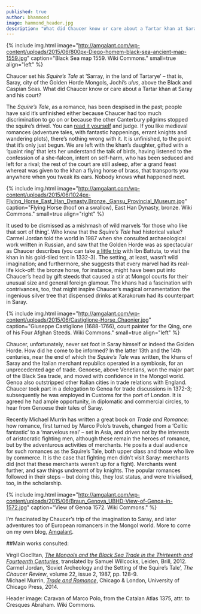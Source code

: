 ```yaml
---
published: true
author: bhammond
image: hammond_header.jpg
description: "What did Chaucer know or care about a Tartar khan at Saray and his court?"
---
```


{% include img.html image="http://amgalant.com/wp-content/uploads/2015/06/800px-Diego-homem-black-sea-ancient-map-1559.jpg" caption="Black Sea map 1559. Wiki Commons." small=true align="left" %}

Chaucer set his _Squire’s Tale_ at ‘Sarray, in the land of Tartarye’ – that is, Saray, city of the Golden Horde Mongols, Jochi’s _ulus_, above the Black and Caspian Seas. What did Chaucer know or care about a Tartar khan at Saray and his court?

The _Squire’s Tale_, as a romance, has been despised in the past; people have said it’s unfinished either because Chaucer had too much discrimination to go on or because the other Canterbury pilgrims stopped the squire’s drivel. You can [read it yourself](http://www.librarius.com/cantales.htm) and judge. If you like medieval romances (adventure tales, with fantastic happenings, errant knights and wandering plots), there’s nothing wrong with it. It is unfinished, to the point that it’s only just begun. We are left with the khan’s daughter, gifted with a ‘quaint ring’ that lets her understand the talk of birds, having listened to the confession of a she-falcon, intent on self-harm, who has been seduced and left for a rival; the rest of the court are still asleep, after a grand feast whereat was given to the khan a flying horse of brass, that transports you anywhere when you tweak its ears. Nobody knows what happened next.

{% include img.html image="http://amgalant.com/wp-content/uploads/2015/06/1024px-Flying_Horse_East_Han_Dynasty.Bronze._Gansu_Provincial_Museum.jpg" caption="Flying Horse (hoof on a swallow), East Han Dynasty, bronze. Wiki Commons." small=true align="right" %}

It used to be dismissed as a mishmash of wild marvels ‘for those who like that sort of thing’. Who knew that the _Squire’s Tale_ had historical value? Carmel Jordan told the world in 1987 when she consulted archaeological work written in Russian, and saw that the Golden Horde was as spectacular as Chaucer describes (you can take [a little trip](http://ibnbattuta.berkeley.edu/6goldenhorde.html) with Ibn Battuta, to visit the khan in his gold-tiled tent in 1332-3). The setting, at least, wasn’t wild imagination; and furthermore, she suggests that every marvel had its real-life kick-off: the bronze horse, for instance, might have been put into Chaucer’s head by gift steeds that caused a stir at Mongol courts for their unusual size and general foreign glamour. The khans had a fascination with contrivances, too, that might inspire Chaucer’s magical ornamentation: the ingenious silver tree that dispensed drinks at Karakorum had its counterpart in Saray.

{% include img.html image="http://amgalant.com/wp-content/uploads/2015/06/Castiglione-Horse_Chaonier.jpg" caption="Giuseppe Castiglione (1688-1766), court painter for the Qing, one of his Four Afghan Steeds. Wiki Commons." small=true align="left" %}

Chaucer, unfortunately, never set foot in Saray himself or indeed the Golden Horde. How did he come to be informed? In the latter 13th and the 14th centuries, near the end of which the _Squire’s Tale_ was written, the khans of Saray and the Italian merchant republics operated in a symbiosis, for an unprecedented age of trade. Genoese, above Venetians, won the major part of the Black Sea trade, and moved with confidence in the Mongol world. Genoa also outstripped other Italian cities in trade relations with England. Chaucer took part in a delegation to Genoa for trade discussions in 1372-3; subsequently he was employed in Customs for the port of London. It is agreed he had ample opportunity, in diplomatic and commercial circles, to hear from Genoese their tales of Saray.

Recently Michael Murrin has written a great book on _Trade and Romance_: how romance, first turned by Marco Polo’s travels, changed from a ‘Celtic fantastic’ to a ‘marvelous real’ – set in Asia, and driven not by the interests of aristocratic fighting men, although these remain the heroes of romance, but by the adventurous activities of merchants. He posits a dual audience for such romances as the Squire’s Tale, both upper class and those who live by commerce. It is the case that fighting men didn’t visit Saray: merchants did (not that these merchants weren’t up for a fight). Merchants went further, and saw things undreamt of by knights. The popular romances followed in their steps – but doing this, they lost status, and were trivialised, too, in the scholarship.

{% include img.html image="http://amgalant.com/wp-content/uploads/2015/06/Braun_Genova_UBHD-View-of-Genoa-in-1572.jpg" caption="View of Genoa 1572. Wiki Commons." %}

I’m fascinated by Chaucer’s trip of the imagination to Saray, and later adventures too of European romancers in the Mongol world. More to come on my own blog, [Amgalant](http://amgalant.com/).

##Main works consulted:

Virgil Ciocîltan, [_The Mongols and the Black Sea Trade in the Thirteenth and Fourteenth Centuries_](http://www.brill.com/mongols-and-black-sea-trade-thirteenth-and-fourteenth-centuries), translated by Samuel Willcocks, Leiden, Brill, 2012.     
Carmel Jordan, ‘Soviet Archeology and the Setting of the Squire’s Tale’, _The Chaucer Review_, volume 22, issue 2, 1987, pp. 128-9.    
Michael Murrin, [_Trade and Romance_](http://press.uchicago.edu/ucp/books/book/chicago/T/bo16552205.html), Chicago & London, University of Chicago Press, 2014.

Header image: Caravan of Marco Polo, from the Catalan Atlas 1375, attr. to Cresques Abraham. Wiki Commons.
